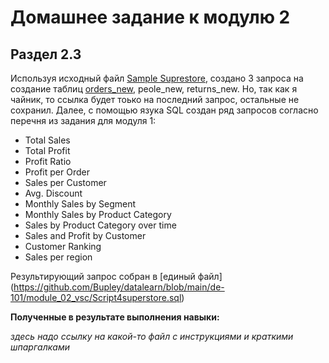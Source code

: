 # Домашнее задание к модулю 2
## Раздел 2.3
Используя исходный файл [Sample Suprestore](https://github.com/Bupley/datalearn/blob/main/de-101/module_02_vsc/Sample%20-%20Superstore.xls),
создано 3 запроса на создание таблиц [orders_new](https://github.com/Bupley/datalearn/blob/main/de-101/module_02_vsc/Script4request_orders.sql), peole_new, returns_new. Но, так как я чайник, то ссылка будет тоько на последний запрос, остальные не сохранил.
Далее, с помощью язука SQL создан ряд запросов согласно перечня из задания для модуля 1:

* Total Sales
* Total Profit
* Profit Ratio
* Profit per Order
* Sales per Customer
* Avg. Discount
* Monthly Sales by Segment
* Monthly Sales by Product Category
* Sales by Product Category over time
* Sales and Profit by Customer
* Customer Ranking
* Sales per region

Результирующий запрос собран в [единый файл] (https://github.com/Bupley/datalearn/blob/main/de-101/module_02_vsc/Script4superstore.sql)

**Полученные  в результате выполнения навыки:**

*здесь надо ссылку на какой-то файл с инструкциями и краткими шпаргалками*